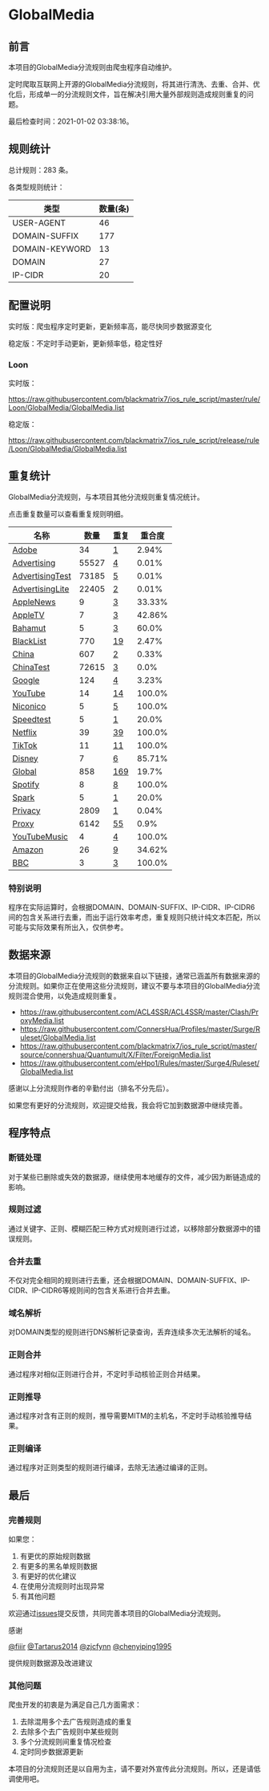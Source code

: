 # GlobalMedia

## 前言

本项目的GlobalMedia分流规则由爬虫程序自动维护。

定时爬取互联网上开源的GlobalMedia分流规则，将其进行清洗、去重、合并、优化后，形成单一的分流规则文件，旨在解决引用大量外部规则造成规则重复的问题。



最后检查时间：2021-01-02 03:38:16。

## 规则统计

总计规则：283 条。

各类型规则统计：

| 类型 | 数量(条) |
| ---- | ---- |
| USER-AGENT | 46 |
| DOMAIN-SUFFIX | 177 |
| DOMAIN-KEYWORD | 13 |
| DOMAIN | 27 |
| IP-CIDR | 20 |
## 配置说明

实时版：爬虫程序定时更新，更新频率高，能尽快同步数据源变化

稳定版：不定时手动更新，更新频率低，稳定性好

### Loon 
实时版：

https://raw.githubusercontent.com/blackmatrix7/ios_rule_script/master/rule/Loon/GlobalMedia/GlobalMedia.list

稳定版：

https://raw.githubusercontent.com/blackmatrix7/ios_rule_script/release/rule/Loon/GlobalMedia/GlobalMedia.list

## 重复统计

GlobalMedia分流规则，与本项目其他分流规则重复情况统计。

点击重复数量可以查看重复规则明细。

| 名称 | 数量 | 重复 | 重合度 |
| ---- | ---- | ---- | ------ |
|  [Adobe](https://github.com/blackmatrix7/ios_rule_script/tree/master/rule/Loon/Adobe)    | 34   | [1](https://raw.githubusercontent.com/blackmatrix7/ios_rule_script/master/rule/Loon/GlobalMedia/GlobalMedia_Repeat.list)   |   2.94% |
|  [Advertising](https://github.com/blackmatrix7/ios_rule_script/tree/master/rule/Loon/Advertising)    | 55527   | [4](https://raw.githubusercontent.com/blackmatrix7/ios_rule_script/master/rule/Loon/GlobalMedia/GlobalMedia_Repeat.list)   |   0.01% |
|  [AdvertisingTest](https://github.com/blackmatrix7/ios_rule_script/tree/master/rule/Loon/AdvertisingTest)    | 73185   | [5](https://raw.githubusercontent.com/blackmatrix7/ios_rule_script/master/rule/Loon/GlobalMedia/GlobalMedia_Repeat.list)   |   0.01% |
|  [AdvertisingLite](https://github.com/blackmatrix7/ios_rule_script/tree/master/rule/Loon/AdvertisingLite)    | 22405   | [2](https://raw.githubusercontent.com/blackmatrix7/ios_rule_script/master/rule/Loon/GlobalMedia/GlobalMedia_Repeat.list)   |   0.01% |
|  [AppleNews](https://github.com/blackmatrix7/ios_rule_script/tree/master/rule/Loon/AppleNews)    | 9   | [3](https://raw.githubusercontent.com/blackmatrix7/ios_rule_script/master/rule/Loon/GlobalMedia/GlobalMedia_Repeat.list)   |   33.33% |
|  [AppleTV](https://github.com/blackmatrix7/ios_rule_script/tree/master/rule/Loon/AppleTV)    | 7   | [3](https://raw.githubusercontent.com/blackmatrix7/ios_rule_script/master/rule/Loon/GlobalMedia/GlobalMedia_Repeat.list)   |   42.86% |
|  [Bahamut](https://github.com/blackmatrix7/ios_rule_script/tree/master/rule/Loon/Bahamut)    | 5   | [3](https://raw.githubusercontent.com/blackmatrix7/ios_rule_script/master/rule/Loon/GlobalMedia/GlobalMedia_Repeat.list)   |   60.0% |
|  [BlackList](https://github.com/blackmatrix7/ios_rule_script/tree/master/rule/Loon/BlackList)    | 770   | [19](https://raw.githubusercontent.com/blackmatrix7/ios_rule_script/master/rule/Loon/GlobalMedia/GlobalMedia_Repeat.list)   |   2.47% |
|  [China](https://github.com/blackmatrix7/ios_rule_script/tree/master/rule/Loon/China)    | 607   | [2](https://raw.githubusercontent.com/blackmatrix7/ios_rule_script/master/rule/Loon/GlobalMedia/GlobalMedia_Repeat.list)   |   0.33% |
|  [ChinaTest](https://github.com/blackmatrix7/ios_rule_script/tree/master/rule/Loon/ChinaTest)    | 72615   | [3](https://raw.githubusercontent.com/blackmatrix7/ios_rule_script/master/rule/Loon/GlobalMedia/GlobalMedia_Repeat.list)   |   0.0% |
|  [Google](https://github.com/blackmatrix7/ios_rule_script/tree/master/rule/Loon/Google)    | 124   | [4](https://raw.githubusercontent.com/blackmatrix7/ios_rule_script/master/rule/Loon/GlobalMedia/GlobalMedia_Repeat.list)   |   3.23% |
|  [YouTube](https://github.com/blackmatrix7/ios_rule_script/tree/master/rule/Loon/YouTube)    | 14   | [14](https://raw.githubusercontent.com/blackmatrix7/ios_rule_script/master/rule/Loon/GlobalMedia/GlobalMedia_Repeat.list)   |   100.0% |
|  [Niconico](https://github.com/blackmatrix7/ios_rule_script/tree/master/rule/Loon/Niconico)    | 5   | [5](https://raw.githubusercontent.com/blackmatrix7/ios_rule_script/master/rule/Loon/GlobalMedia/GlobalMedia_Repeat.list)   |   100.0% |
|  [Speedtest](https://github.com/blackmatrix7/ios_rule_script/tree/master/rule/Loon/Speedtest)    | 5   | [1](https://raw.githubusercontent.com/blackmatrix7/ios_rule_script/master/rule/Loon/GlobalMedia/GlobalMedia_Repeat.list)   |   20.0% |
|  [Netflix](https://github.com/blackmatrix7/ios_rule_script/tree/master/rule/Loon/Netflix)    | 39   | [39](https://raw.githubusercontent.com/blackmatrix7/ios_rule_script/master/rule/Loon/GlobalMedia/GlobalMedia_Repeat.list)   |   100.0% |
|  [TikTok](https://github.com/blackmatrix7/ios_rule_script/tree/master/rule/Loon/TikTok)    | 11   | [11](https://raw.githubusercontent.com/blackmatrix7/ios_rule_script/master/rule/Loon/GlobalMedia/GlobalMedia_Repeat.list)   |   100.0% |
|  [Disney](https://github.com/blackmatrix7/ios_rule_script/tree/master/rule/Loon/Disney)    | 7   | [6](https://raw.githubusercontent.com/blackmatrix7/ios_rule_script/master/rule/Loon/GlobalMedia/GlobalMedia_Repeat.list)   |   85.71% |
|  [Global](https://github.com/blackmatrix7/ios_rule_script/tree/master/rule/Loon/Global)    | 858   | [169](https://raw.githubusercontent.com/blackmatrix7/ios_rule_script/master/rule/Loon/GlobalMedia/GlobalMedia_Repeat.list)   |   19.7% |
|  [Spotify](https://github.com/blackmatrix7/ios_rule_script/tree/master/rule/Loon/Spotify)    | 8   | [8](https://raw.githubusercontent.com/blackmatrix7/ios_rule_script/master/rule/Loon/GlobalMedia/GlobalMedia_Repeat.list)   |   100.0% |
|  [Spark](https://github.com/blackmatrix7/ios_rule_script/tree/master/rule/Loon/Spark)    | 5   | [1](https://raw.githubusercontent.com/blackmatrix7/ios_rule_script/master/rule/Loon/GlobalMedia/GlobalMedia_Repeat.list)   |   20.0% |
|  [Privacy](https://github.com/blackmatrix7/ios_rule_script/tree/master/rule/Loon/Privacy)    | 2809   | [1](https://raw.githubusercontent.com/blackmatrix7/ios_rule_script/master/rule/Loon/GlobalMedia/GlobalMedia_Repeat.list)   |   0.04% |
|  [Proxy](https://github.com/blackmatrix7/ios_rule_script/tree/master/rule/Loon/Proxy)    | 6142   | [55](https://raw.githubusercontent.com/blackmatrix7/ios_rule_script/master/rule/Loon/GlobalMedia/GlobalMedia_Repeat.list)   |   0.9% |
|  [YouTubeMusic](https://github.com/blackmatrix7/ios_rule_script/tree/master/rule/Loon/YouTubeMusic)    | 4   | [4](https://raw.githubusercontent.com/blackmatrix7/ios_rule_script/master/rule/Loon/GlobalMedia/GlobalMedia_Repeat.list)   |   100.0% |
|  [Amazon](https://github.com/blackmatrix7/ios_rule_script/tree/master/rule/Loon/Amazon)    | 26   | [9](https://raw.githubusercontent.com/blackmatrix7/ios_rule_script/master/rule/Loon/GlobalMedia/GlobalMedia_Repeat.list)   |   34.62% |
|  [BBC](https://github.com/blackmatrix7/ios_rule_script/tree/master/rule/Loon/BBC)    | 3   | [3](https://raw.githubusercontent.com/blackmatrix7/ios_rule_script/master/rule/Loon/GlobalMedia/GlobalMedia_Repeat.list)   |   100.0% |
### 特别说明
程序在实际运算时，会根据DOMAIN、DOMAIN-SUFFIX、IP-CIDR、IP-CIDR6间的包含关系进行去重，而出于运行效率考虑，重复规则只统计纯文本匹配，所以可能与实际效果有所出入，仅供参考。

## 数据来源

本项目的GlobalMedia分流规则的数据来自以下链接，通常已涵盖所有数据来源的分流规则。如果你正在使用这些分流规则，建议不要与本项目的GlobalMedia分流规则混合使用，以免造成规则重复。

- https://raw.githubusercontent.com/ACL4SSR/ACL4SSR/master/Clash/ProxyMedia.list
- https://raw.githubusercontent.com/ConnersHua/Profiles/master/Surge/Ruleset/GlobalMedia.list
- https://raw.githubusercontent.com/blackmatrix7/ios_rule_script/master/source/connershua/Quantumult/X/Filter/ForeignMedia.list
- https://raw.githubusercontent.com/eHpo1/Rules/master/Surge4/Ruleset/GlobalMedia.list


感谢以上分流规则作者的辛勤付出（排名不分先后）。

如果您有更好的分流规则，欢迎提交给我，我会将它加到数据源中继续完善。

## 程序特点

### 断链处理

对于某些已删除或失效的数据源，继续使用本地缓存的文件，减少因为断链造成的影响。

### 规则过滤

通过关键字、正则、模糊匹配三种方式对规则进行过滤，以移除部分数据源中的错误规则。

### 合并去重

不仅对完全相同的规则进行去重，还会根据DOMAIN、DOMAIN-SUFFIX、IP-CIDR、IP-CIDR6等规则间的包含关系进行合并去重。

### 域名解析

对DOMAIN类型的规则进行DNS解析记录查询，丢弃连续多次无法解析的域名。

### 正则合并

通过程序对相似正则进行合并，不定时手动核验正则合并结果。

### 正则推导

通过程序对含有正则的规则，推导需要MITM的主机名，不定时手动核验推导结果。

### 正则编译

通过程序对正则类型的规则进行编译，去除无法通过编译的正则。

## 最后

### 完善规则

如果您：

1. 有更优的原始规则数据
2. 有更多的黑名单规则数据
3. 有更好的优化建议
4. 在使用分流规则时出现异常
5. 有其他问题

欢迎通过[issues](https://github.com/blackmatrix7/ios_rule_script/issues/new)提交反馈，共同完善本项目的GlobalMedia分流规则。

感谢

[@fiiir](https://github.com/fiiir) [@Tartarus2014](https://github.com/Tartarus2014) [@zjcfynn](https://github.com/zjcfynn) [@chenyiping1995](https://github.com/chenyiping1995) 

提供规则数据源及改进建议

### 其他问题

爬虫开发的初衷是为满足自己几方面需求：

1. 去除混用多个去广告规则造成的重复
2. 去除多个去广告规则中某些规则
3. 多个分流规则间重复情况检查
4. 定时同步数据源更新

本项目的分流规则还是以自用为主，请不要对外宣传此分流规则。所以，还是请低调使用吧。